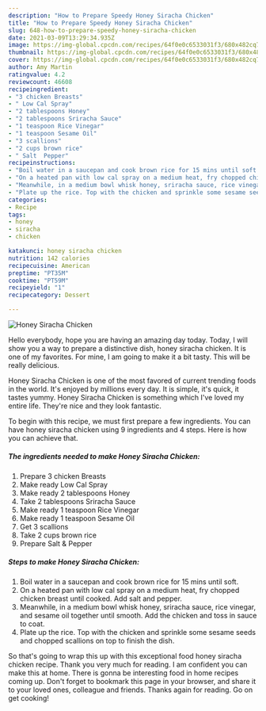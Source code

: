 ```yaml
---
description: "How to Prepare Speedy Honey Siracha Chicken"
title: "How to Prepare Speedy Honey Siracha Chicken"
slug: 648-how-to-prepare-speedy-honey-siracha-chicken
date: 2021-03-09T13:29:34.935Z
image: https://img-global.cpcdn.com/recipes/64f0e0c6533031f3/680x482cq70/honey-siracha-chicken-recipe-main-photo.jpg
thumbnail: https://img-global.cpcdn.com/recipes/64f0e0c6533031f3/680x482cq70/honey-siracha-chicken-recipe-main-photo.jpg
cover: https://img-global.cpcdn.com/recipes/64f0e0c6533031f3/680x482cq70/honey-siracha-chicken-recipe-main-photo.jpg
author: Amy Martin
ratingvalue: 4.2
reviewcount: 46608
recipeingredient:
- "3 chicken Breasts"
- " Low Cal Spray"
- "2 tablespoons Honey"
- "2 tablespoons Sriracha Sauce"
- "1 teaspoon Rice Vinegar"
- "1 teaspoon Sesame Oil"
- "3 scallions"
- "2 cups brown rice"
- " Salt  Pepper"
recipeinstructions:
- "Boil water in a saucepan and cook brown rice for 15 mins until soft."
- "On a heated pan with low cal spray on a medium heat, fry chopped chicken breast until cooked. Add salt and pepper."
- "Meanwhile, in a medium bowl whisk honey, sriracha sauce, rice vinegar, and sesame oil together until smooth. Add the chicken and toss in sauce to coat."
- "Plate up the rice. Top with the chicken and sprinkle some sesame seeds and chopped scallions on top to finish the dish."
categories:
- Recipe
tags:
- honey
- siracha
- chicken

katakunci: honey siracha chicken 
nutrition: 142 calories
recipecuisine: American
preptime: "PT35M"
cooktime: "PT59M"
recipeyield: "1"
recipecategory: Dessert

---
```



![Honey Siracha Chicken](https://img-global.cpcdn.com/recipes/64f0e0c6533031f3/680x482cq70/honey-siracha-chicken-recipe-main-photo.jpg)

Hello everybody, hope you are having an amazing day today. Today, I will show you a way to prepare a distinctive dish, honey siracha chicken. It is one of my favorites. For mine, I am going to make it a bit tasty. This will be really delicious.

Honey Siracha Chicken is one of the most favored of current trending foods in the world. It's enjoyed by millions every day. It is simple, it's quick, it tastes yummy. Honey Siracha Chicken is something which I've loved my entire life. They're nice and they look fantastic.




To begin with this recipe, we must first prepare a few ingredients. You can have honey siracha chicken using 9 ingredients and 4 steps. Here is how you can achieve that.

<!--inarticleads1-->

##### The ingredients needed to make Honey Siracha Chicken:

1. Prepare 3 chicken Breasts
1. Make ready  Low Cal Spray
1. Make ready 2 tablespoons Honey
1. Take 2 tablespoons Sriracha Sauce
1. Make ready 1 teaspoon Rice Vinegar
1. Make ready 1 teaspoon Sesame Oil
1. Get 3 scallions
1. Take 2 cups brown rice
1. Prepare  Salt &amp; Pepper




<!--inarticleads2-->

##### Steps to make Honey Siracha Chicken:

1. Boil water in a saucepan and cook brown rice for 15 mins until soft.
1. On a heated pan with low cal spray on a medium heat, fry chopped chicken breast until cooked. Add salt and pepper.
1. Meanwhile, in a medium bowl whisk honey, sriracha sauce, rice vinegar, and sesame oil together until smooth. Add the chicken and toss in sauce to coat.
1. Plate up the rice. Top with the chicken and sprinkle some sesame seeds and chopped scallions on top to finish the dish.




So that's going to wrap this up with this exceptional food honey siracha chicken recipe. Thank you very much for reading. I am confident you can make this at home. There is gonna be interesting food in home recipes coming up. Don't forget to bookmark this page in your browser, and share it to your loved ones, colleague and friends. Thanks again for reading. Go on get cooking!
